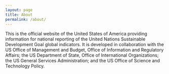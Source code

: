 ```yaml
---
layout: page
title: About
permalink: /about/
---
```


This is the official website of the United States of America providing information for national reporting of the United Nations Sustainable Development Goal global indicators. It is developed in collaboration with the US Office of Management and Budget, Office of Information and Regulatory Affairs; the US Department of State, Office of International Organizations; the US General Services Administration; and the US Office of Science and Technology Policy.